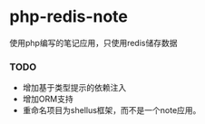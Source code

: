 # php-redis-note
使用php编写的笔记应用，只使用redis储存数据


### TODO

- 增加基于类型提示的依赖注入
- 增加ORM支持
- 重命名项目为shellus框架，而不是一个note应用。